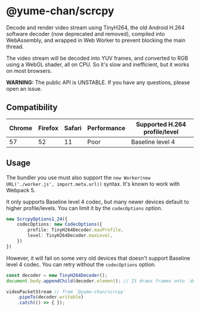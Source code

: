 # @yume-chan/scrcpy

Decode and render video stream using TinyH264, the old Android H.264 software decoder (now deprecated and removed), compiled into WebAssembly, and wrapped in Web Worker to prevent blocking the main thread.

The video stream will be decoded into YUV frames, and converted to RGB using a WebGL shader, all on CPU. So it's slow and inefficient, but it works on most browsers.

**WARNING:** The public API is UNSTABLE. If you have any questions, please open an issue.

## Compatibility

| Chrome | Firefox | Safari | Performance | Supported H.264 profile/level |
| ------ | ------- | ------ | ----------- | ----------------------------- |
| 57     | 52      | 11     | Poor        | Baseline level 4              |

## Usage

The bundler you use must also support the `new Worker(new URL('./worker.js', import.meta.url))` syntax. It's known to work with Webpack 5.

It only supports Baseline level 4 codec, but many newer devices default to higher profile/levels. You can limit it by the `codecOptions` option.

```ts
new ScrcpyOptions1_24({
    codecOptions: new CodecOptions({
        profile: TinyH264Decoder.maxProfile,
        level: TinyH264Decoder.maxLevel,
    })
})
```

However, it will fail on some very old devices that doesn't support Baseline level 4 codec. You can retry without the `codecOptions` option.

```ts
const decoder = new TinyH264Decoder();
document.body.appendChild(decoder.element); // It draws frames onto `decoder.element`

videoPacketStream // from `@yume-chan/scrcpy`
    .pipeTo(decoder.writable)
    .catch(() => { });
```
